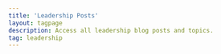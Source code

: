 ```yaml
---
title: 'Leadership Posts'
layout: tagpage
description: Access all leadership blog posts and topics.
tag: leadership
---
```

